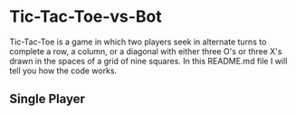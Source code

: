 # Tic-Tac-Toe-vs-Bot
Tic-Tac-Toe is a game in which two players seek in alternate turns to complete a row, a column, or a diagonal with either three O's or three X's drawn in the spaces of a grid of nine squares. In this README.md file I will tell you how the code works.

<h2>Single Player</h2>
